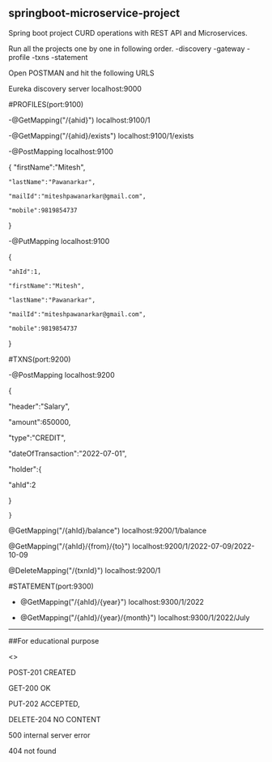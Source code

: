 ## springboot-microservice-project
Spring boot project CURD operations with REST API and Microservices. 



Run all the projects one by one in following order.
-discovery
-gateway
-profile
-txns
-statement



Open POSTMAN and hit the following URLS


Eureka discovery server
localhost:9000



#PROFILES(port:9100)


-@GetMapping("/{ahid}")
 localhost:9100/1


-@GetMapping("/{ahid}/exists")
 localhost:9100/1/exists


-@PostMapping
 localhost:9100
 
 
 {
    "firstName":"Mitesh",

    "lastName":"Pawanarkar",

    "mailId":"miteshpawanarkar@gmail.com",

    "mobile":9819854737

 }

-@PutMapping
 localhost:9100
 
 
 {

    "ahId":1,

    "firstName":"Mitesh",

    "lastName":"Pawanarkar",

    "mailId":"miteshpawanarkar@gmail.com",

    "mobile":9819854737

 }



#TXNS(port:9200)

-@PostMapping    localhost:9200


{

"header":"Salary",

"amount":650000,

"type":"CREDIT",

"dateOfTransaction":"2022-07-01",

"holder":{

"ahId":2

}
    
    }

@GetMapping("/{ahId}/balance")
localhost:9200/1/balance

@GetMapping("/{ahId}/{from}/{to}")
localhost:9200/1/2022-07-09/2022-10-09

@DeleteMapping("/{txnId}")
localhost:9200/1




#STATEMENT(port:9300)

- @GetMapping("/{ahId}/{year}")
 localhost:9300/1/2022

- @GetMapping("/{ahId}/{year}/{month}")
 localhost:9300/1/2022/July











------------------------------------------------------------------------------------------------------------------------------------------------------------------------

##For educational purpose


<<Http Status Code>>


POST-201 CREATED


GET-200 OK


PUT-202 ACCEPTED,


DELETE-204 NO CONTENT


500 internal server error


404 not found




